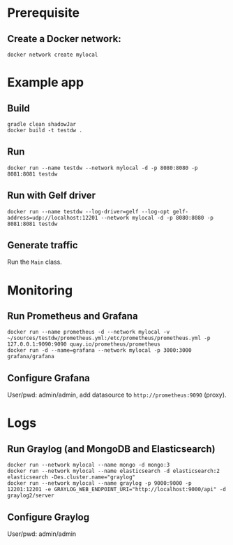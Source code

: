 # Prerequisite

## Create a Docker network:

```shell
docker network create mylocal
```


# Example app

## Build

```shell
gradle clean shadowJar
docker build -t testdw .
```

## Run

```shell
docker run --name testdw --network mylocal -d -p 8080:8080 -p 8081:8081 testdw
```

## Run with Gelf driver

```shell
docker run --name testdw --log-driver=gelf --log-opt gelf-address=udp://localhost:12201 --network mylocal -d -p 8080:8080 -p 8081:8081 testdw
```

## Generate traffic

Run the `Main` class.


# Monitoring

## Run Prometheus and Grafana

```shell
docker run --name prometheus -d --network mylocal -v ~/sources/testdw/prometheus.yml:/etc/prometheus/prometheus.yml -p 127.0.0.1:9090:9090 quay.io/prometheus/prometheus
docker run -d --name=grafana --network mylocal -p 3000:3000 grafana/grafana
```

## Configure Grafana

User/pwd: admin/admin, add datasource to `http://prometheus:9090` (proxy).


# Logs

## Run Graylog (and MongoDB and Elasticsearch)

```shell
docker run --network mylocal --name mongo -d mongo:3
docker run --network mylocal --name elasticsearch -d elasticsearch:2 elasticsearch -Des.cluster.name="graylog"
docker run --network mylocal --name graylog -p 9000:9000 -p 12201:12201 -e GRAYLOG_WEB_ENDPOINT_URI="http://localhost:9000/api" -d graylog2/server
```

## Configure Graylog

User/pwd: admin/admin